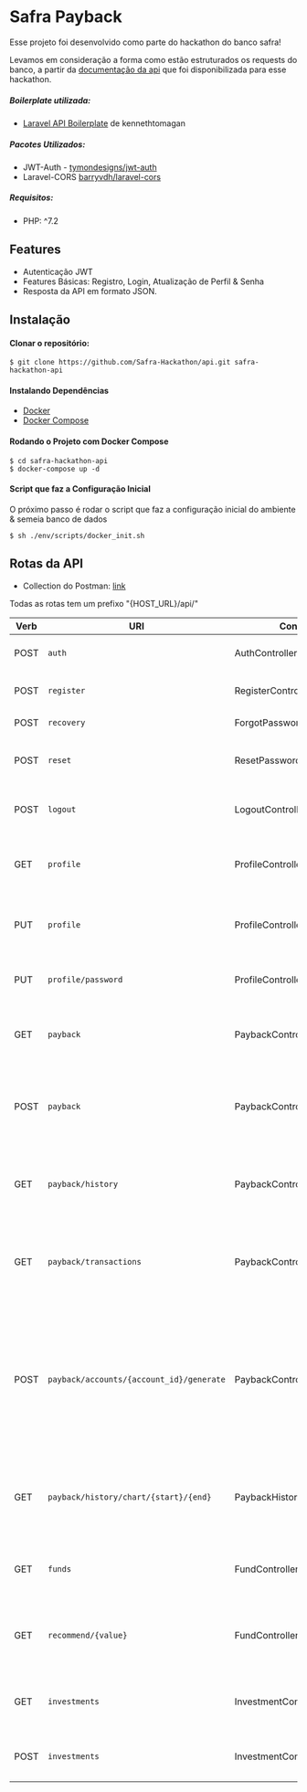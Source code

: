 # Safra Payback

Esse projeto foi desenvolvido como parte do hackathon do banco safra!

Levamos em consideração a forma como estão estruturados os requests do banco, a partir da [documentação da api](https://github.com/banco-safra/technee) que foi disponibilizada para esse hackathon.

##### Boilerplate utilizada:

* [Laravel API Boilerplate](https://github.com/kennethtomagan/laravel-api-boilerplate.git) de kennethtomagan

##### Pacotes Utilizados:

* JWT-Auth - [tymondesigns/jwt-auth](https://github.com/tymondesigns/jwt-auth)
* Laravel-CORS [barryvdh/laravel-cors](http://github.com/barryvdh/laravel-cors)

##### Requisitos:

* PHP: ^7.2

## Features

* Autenticação JWT
* Features Básicas: Registro, Login, Atualização de Perfil & Senha
* Resposta da API em formato JSON.

## Instalação

#### Clonar o repositório:
```
$ git clone https://github.com/Safra-Hackathon/api.git safra-hackathon-api
```
#### Instalando Dependências
 
* [Docker](https://docs.docker.com/get-docker/)
* [Docker Compose](https://docs.docker.com/compose/install/)

#### Rodando o Projeto com Docker Compose

```
$ cd safra-hackathon-api
$ docker-compose up -d
```

#### Script que faz a Configuração Inicial
O próximo passo é rodar o script que faz a configuração inicial do ambiente & semeia banco de dados
```
$ sh ./env/scripts/docker_init.sh
```

## Rotas da API
* Collection do Postman: [link](env/postman/collection.json)

Todas as rotas tem um prefixo "{HOST_URL}/api/"

| Verb     |                     URI                                             |       Controller                      |      Notes                                |
| -------- | ------------------------------------------------------------------- | ------------------------------------- | ------------------------------------------
| POST     | `auth`                                    |  AuthController                       | faz o login e gera o token de acesso
| POST     | `register`                                |  RegisterController                   | cria um novo usuário na aplicação
| POST     | `recovery`                                |  ForgotPasswordController             | recupera as credenciais
| POST     | `reset`                                   |  ResetPasswordController              | reseta a senha depois da recuperação
| POST     | `logout`                                  |  LogoutController                     | faz o logout do usuário, invalidando o token
| GET      | `profile`                                 |  ProfileController                    | pega os dados do perfil do usuário logado
| PUT      | `profile`                                 |  ProfileController                    | atualiza os dados do perfil do usuário logado
| PUT      | `profile/password`                        |  ProfileController                    | atualiza a senha do usuário logado
| GET      | `payback`                                 |  PaybackController                    | recupera informações do estado atual do payback
| POST     | `payback`                                 |  PaybackController                    | atualiza informações do payback como porcentagem ou liga/desliga 
| GET      | `payback/history`                         |  PaybackController                    | recupera o histórico gravado de alterações do estado do payback
| GET      | `payback/transactions`                    |  PaybackController                    | recupera um histórico de transações do safra pay e quanto geraram de payback
| POST     | `payback/accounts/{account_id}/generate`  |  PaybackController                    | Recebe notificação de pagamento que gera o payback, o corpo do POST é igual ao conteúdo das transactions da API do Safra
| GET      | `payback/history/chart/{start}/{end}`     |  PaybackHistoryChartController        | Recupera as informações do histórico de payback, utilizada no gráfico da dashboard
| GET      | `funds`                                   |  FundController                       | Recupera os fundos de investimento e suas informações
| GET      | `recommend/{value}`                       |  FundController                       | Busca um fundo recomendado com base num valor disponível
| GET      | `investments`                             |  InvestmentController                 | Retorna a carteira atual de investimentos do cliente
| POST     | `investments`                             |  InvestmentController                 | Atualiza a carteira de investimentos do cliente
